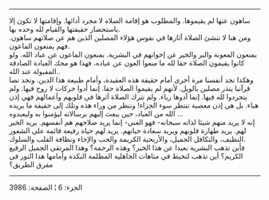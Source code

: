------------------------------------------------------------------------

ساهون عنها لم يقيموها. والمطلوب هو إقامة الصلاة لا مجرد أدائها. وإقامتها
لا تكون إلا باستحضار حقيقتها والقيام لله وحده بها.  
ومن هنا لا تنشئ الصلاة آثارها في نفوس هؤلاء المصلين الذين هم عن صلاتهم
ساهون. فهم يمنعون الماعون.  
يمنعون المعونة والبر والخير عن إخوانهم في البشرية. يمنعون الماعون عن
عباد الله. ولو كانوا يقيمون الصلاة حقا لله ما منعوا العون عن عباده، فهذا
هو محك العبادة الصادقة المقبولة عند الله..  
وهكذا نجد أنفسنا مرة أخرى أمام حقيقة هذه العقيدة، وأمام طبيعة هذا الدين.
ونجد نصا قرآنيا ينذر مصلين بالويل. لأنهم لم يقيموا الصلاة حقا. إنما أدوا
حركات لا روح فيها. ولم يتجردوا لله فيها. إنما أدوها رياء. ولم تترك
الصلاة أثرها في قلوبهم وأعمالهم فهي إذن هباء. بل هي إذن معصية تنتظر سوء
الجزاء! وننظر من وراء هذه وتلك إلى حقيقة ما يريده الله من العباد، حين
يبعث إليهم برسالاته ليؤمنوا به وليعبدوه ...  
إنه لا يريد منهم شيئا لذاته سبحانه- فهو الغني- إنما يريد صلاحهم هم
أنفسهم. يريد الخير لهم. يريد طهارة قلوبهم ويريد سعادة حياتهم. يريد لهم
حياة رفيعة قائمة على الشعور النظيف، والتكافل الجميل، والأريحية الكريمة
والحب والإخاء ونظافة القلب والسلوك.  
فأين تذهب البشرية بعيدا عن هذا الخير؟ وهذه الرحمة؟ وهذا المرتقى الجميل
الرفيع الكريم؟ أين تذهب لتخبط في متاهات الجاهلية المظلمة النكدة وأمامها
هذا النور في مفرق الطريق؟

------------------------------------------------------------------------

الجزء: 6 ¦ الصفحة: 3986
